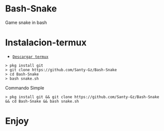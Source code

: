 # Bash-Snake

Game snake in bash 

# Instalacion-termux

* [`Descargar termux`](https://play.google.com/store/apps/details?id=com.termux&hl=es_US&gl=US)

```
> pkg install git
> git clone https://github.com/Santy-Gz/Bash-Snake
> cd Bash-Snake
> bash snake.sh
```

Commando Simple

```
> pkg install git && git clone https://github.com/Santy-Gz/Bash-Snake && cd Bash-Snake && bash snake.sh
```

# Enjoy
